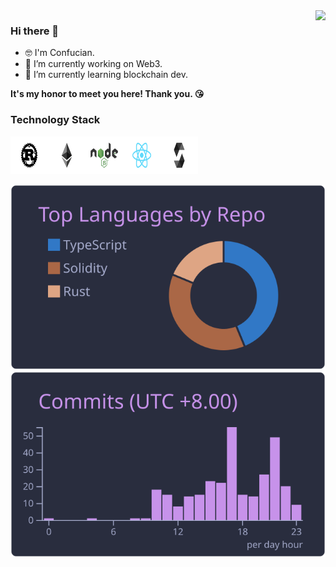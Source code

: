<img align="right" src="https://github-readme-stats.vercel.app/api?username=Confucian-e&count_private=true&show_icons=true&theme=tokyonight" />

### Hi there 👋

<!--
**Confucian-e/Confucian-e** is a ✨ _special_ ✨ repository because its `README.md` (this file) appears on your GitHub profile.

Here are some ideas to get you started:

- 🔭 I’m currently working on ...
- 🌱 I’m currently learning ...
- 👯 I’m looking to collaborate on ...
- 🤔 I’m looking for help with ...
- 💬 Ask me about ...
- 📫 How to reach me: ...
- 😄 Pronouns: ...
- ⚡ Fun fact: ...
-->

- 🤓 I'm Confucian.
- 🔭 I’m currently working on Web3.
- 🌱 I’m currently learning blockchain dev. 

**It's my honor to meet you here! Thank you. 😘**

### Technology Stack

<img height="60" width="60" src="./logo/Rust_(programming_language)-Logo.wine.svg"><img height="60" width="60" src="./logo/Ethereum-Logo.wine.svg"><img height="60" width="60" src="./logo/Node.js-Logo.wine.svg"><img height="60" width="60" src="./logo/React_(web_framework)-Logo.wine.svg"><img height="60" width="60" src="./logo/Solidity-Logo.wine.svg">

![](https://raw.githubusercontent.com/Confucian-e/Confucian-e/main/profile-summary-card-output/material_palenight/1-repos-per-language.svg)
![](https://raw.githubusercontent.com/Confucian-e/Confucian-e/main/profile-summary-card-output/material_palenight/4-productive-time.svg)
